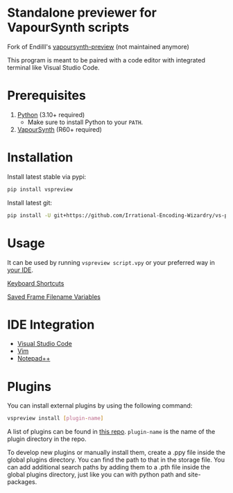 # Standalone previewer for VapourSynth scripts

Fork of Endilll's [vapoursynth-preview](https://github.com/Endilll/vapoursynth-preview) (not maintained anymore)

This program is meant to be paired with a code editor with integrated terminal like Visual Studio Code.

# Prerequisites

1. [Python](https://www.Python.org/downloads) (3.10+ required)
    * Make sure to install Python to your `PATH`.
1. [VapourSynth](https://github.com/vapoursynth/vapoursynth/releases) (R60+ required)

# Installation

Install latest stable via pypi:
```bash
pip install vspreview
```


Install latest git:
```bash
pip install -U git+https://github.com/Irrational-Encoding-Wizardry/vs-preview.git
```

# Usage

It can be used by running `vspreview script.vpy` or your preferred way in [your IDE](#ide-integration).

[Keyboard Shortcuts](https://github.com/Irrational-Encoding-Wizardry/vs-preview/blob/master/docs/accessibility/keybinds.rst)

[Saved Frame Filename Variables](https://github.com/Irrational-Encoding-Wizardry/vs-preview/tree/master/docs/save_frame_placeholders.md)

# IDE Integration

* [Visual Studio Code](https://github.com/Irrational-Encoding-Wizardry/vs-preview/tree/master/docs/installation/install_vscode.rst)
* [Vim](https://github.com/Irrational-Encoding-Wizardry/vs-preview/tree/master/docs/installation/install_vim.rst)
* [Notepad++](https://github.com/Irrational-Encoding-Wizardry/vs-preview/tree/master/docs/installation/install_notepad++.rst)


# Plugins

You can install external plugins by using the following command:

```bash
vspreview install [plugin-name]
```

A list of plugins can be found in [this repo](https://github.com/Irrational-Encoding-Wizardry/vs-preview-plugins).
`plugin-name` is the name of the plugin directory in the repo.

To develop new plugins or manually install them, create a .ppy file inside the global plugins directory. You can find the path to that in the storage file.
You can add additional search paths by adding them to a .pth file inside the global plugins directory, just like you can with python path and site-packages.
